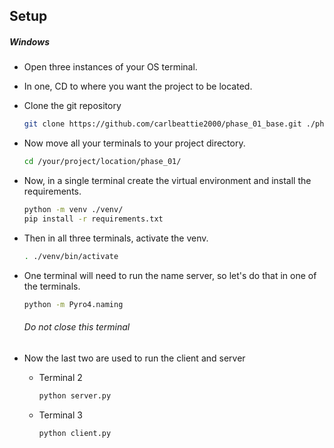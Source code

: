 ## Setup
##### Windows

- Open three instances of your OS terminal.
- In one, CD to where you want the project to be located.
- Clone the git repository
	```bash
	git clone https://github.com/carlbeattie2000/phase_01_base.git ./phase_01
	```
- Now move all your terminals to your project directory.
	```bash
	cd /your/project/location/phase_01/
	```

- Now, in a single terminal create the virtual environment and install the requirements.
	```bash
	python -m venv ./venv/
	pip install -r requirements.txt
	```
- Then in all three terminals, activate the venv.
	```bash
	. ./venv/bin/activate
	```

- One terminal will need to run the name server, so let's do that in one of the terminals.
	```bash
	python -m Pyro4.naming
	```
	###### Do not close this terminal
- Now the last two are used to run the client and server
	- Terminal 2
		```bash
		python server.py
		```
	- Terminal 3
		```bash
		python client.py
		```
